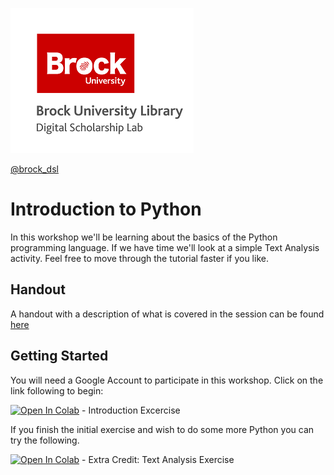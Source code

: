 ![DSL Logo](dsl_logo.png)

[@brock_dsl](https://twitter.com/brock_dsl)


# Introduction to Python

In this workshop we'll be learning about the basics of the Python programming language. If we have time we'll look at a simple Text Analysis activity. Feel free to move through the tutorial faster if you like.

## Handout

A handout with a description of what is covered in the session can be found [here](https://brockdsl.github.io/Intro_to_Python_Workshop/intro_python.pdf)


## Getting Started

You will need a Google Account to participate in this workshop. Click on the link following to begin:

[![Open In Colab](https://colab.research.google.com/assets/colab-badge.svg)](https://colab.research.google.com/github/BrockDSL/Intro_to_Python_Workshop/blob/master/01_intro.ipynb) - Introduction Excercise



If you finish the initial exercise and wish to do some more Python you can try the following.

[![Open In Colab](https://colab.research.google.com/assets/colab-badge.svg)](https://colab.research.google.com/github/BrockDSL/Intro_to_Python_Workshop/blob/master/.ipynb_checkpoints/02_text_analysis-checkpoint.ipynb) -  Extra Credit: Text Analysis Exercise




